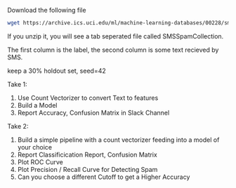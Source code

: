 Download the following file

``` bash
wget https://archive.ics.uci.edu/ml/machine-learning-databases/00228/smsspamcollection.zip
```

If you unzip it, you will see a tab seperated file called SMSSpamCollection.

The first column is the label, the second column is some text recieved by SMS. 

keep a 30% holdout set, seed=42

Take 1:
1. Use Count Vectorizer to convert Text to features
2. Build a Model
3. Report Accuracy, Confusion Matrix in Slack Channel

Take 2:

1. Build a simple pipeline with a count vectorizer feeding into a model of your choice
2. Report Classificication Report, Confusion Matrix
3. Plot ROC Curve
4. Plot Precision / Recall Curve for Detecting Spam
5. Can you choose a different Cutoff to get a Higher Accuracy